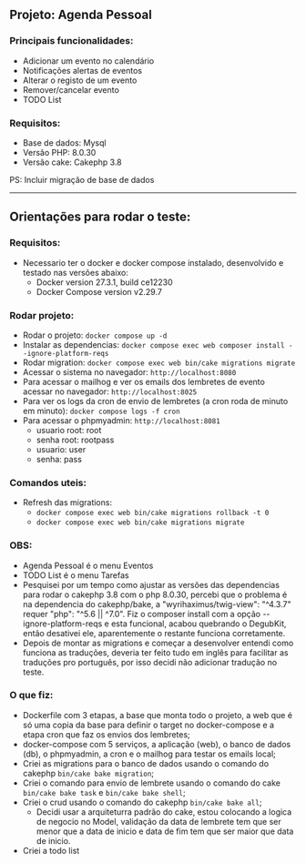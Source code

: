 ## Projeto: Agenda Pessoal

### Principais funcionalidades:

*   Adicionar um evento no calendário
*   Notificações alertas de eventos
*   Alterar o registo de um evento
*   Remover/cancelar evento
*   TODO List

### Requisitos:
*   Base de dados: Mysql
*   Versão PHP:  8.0.30
*   Versão cake: Cakephp 3.8

PS: Incluir migração de base de dados

____

## Orientações para rodar o teste:

### Requisitos:
- Necessario ter o docker e docker compose instalado, desenvolvido e testado nas versões abaixo:
    - Docker version 27.3.1, build ce12230
    - Docker Compose version v2.29.7

### Rodar projeto:
- Rodar o projeto: `docker compose up -d`
- Instalar as dependencias: `docker compose exec web composer install --ignore-platform-reqs`
- Rodar migration: `docker compose exec web bin/cake migrations migrate`
- Acessar o sistema no navegador: `http://localhost:8080`
- Para acessar o mailhog e ver os emails dos lembretes de evento acessar no navegador: `http://localhost:8025`
- Para ver os logs da cron de envio de lembretes (a cron roda de minuto em minuto): `docker compose logs -f cron`
- Para acessar o phpmyadmin: `http://localhost:8081`
    - usuario root: root
    - senha root: rootpass
    - usuario: user
    - senha: pass

### Comandos uteis:
- Refresh das migrations:
    - `docker compose exec web bin/cake migrations rollback -t 0`
    - `docker compose exec web bin/cake migrations migrate`

### OBS:
- Agenda Pessoal é o menu Eventos
- TODO List é o menu Tarefas
- Pesquisei por um tempo como ajustar as versões das dependencias para rodar o cakephp 3.8 com o php 8.0.30, percebi que o problema é na dependencia do cakephp/bake, a "wyrihaximus/twig-view": "^4.3.7" requer "php": "^5.6 || ^7.0". Fiz o composer install com a opção --ignore-platform-reqs e esta funcional, acabou quebrando o DegubKit, então desativei ele, aparentemente o restante funciona corretamente.
- Depois de montar as migrations e começar a desenvolver entendi como funciona as traduções, deveria ter feito tudo em inglês para facilitar as traduções pro português, por isso decidi não adicionar tradução no teste.

### O que fiz:
- Dockerfile com 3 etapas, a base que monta todo o projeto, a web que é só uma copia da base para definir o target no docker-compose e a etapa cron que faz os envios dos lembretes;
- docker-compose com 5 serviços, a aplicação (web), o banco de dados (db), o phpmyadmin, a cron e o mailhog para testar os emails local;
- Criei as migrations para o banco de dados usando o comando do cakephp `bin/cake bake migration`;
- Criei o comando para envio de lembrete usando o comando do cake `bin/cake bake task` e `bin/cake bake shell`;
- Criei o crud usando o comando do cakephp `bin/cake bake all`;
    - Decidi usar a arquiteturra padrão do cake, estou colocando a logica de negocio no Model, validação da data de lembrete tem que ser menor que a data de inicio e data de fim tem que ser maior que data de inicio.
- Criei a todo list
